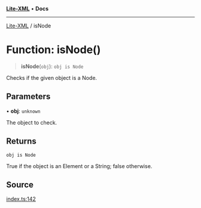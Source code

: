 [**Lite-XML**](../README.md) • **Docs**

***

[Lite-XML](../globals.md) / isNode

# Function: isNode()

> **isNode**(`obj`): `obj is Node`

Checks if the given object is a Node.

## Parameters

• **obj**: `unknown`

The object to check.

## Returns

`obj is Node`

True if the object is an Element or a String; false otherwise.

## Source

[index.ts:142](https://github.com/softcraft-development/lite-xml/blob/49f3c16147244518d1d768b0451f699d96f841ba/src/index.ts#L142)

